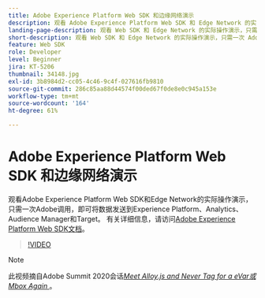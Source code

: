 ```yaml
---
title: Adobe Experience Platform Web SDK 和边缘网络演示
description: 观看 Adobe Experience Platform Web SDK 和 Edge Network 的实际操作演示，只需一次 Adobe 调用，即可将数据发送到 Experience Platform、Analytics、Audience Manager 和 Target。
landing-page-description: 观看 Web SDK 和 Edge Network 的实际操作演示，只需一次 Adobe 调用，即可将数据发送到 Experience Platform、Analytics、Audience Manager 和 Target。
short-description: 观看 Web SDK 和 Edge Network 的实际操作演示，只需一次 Adobe 调用，即可将数据发送到 Experience Platform、Analytics、Audience Manager 和 Target。
feature: Web SDK
role: Developer
level: Beginner
jira: KT-5206
thumbnail: 34148.jpg
exl-id: 3b8984d2-cc05-4c46-9c4f-027616fb9810
source-git-commit: 286c85aa88d44574f00ded67f0de8e0c945a153e
workflow-type: tm+mt
source-wordcount: '164'
ht-degree: 61%

---
```


# Adobe Experience Platform Web SDK 和边缘网络演示

观看Adobe Experience Platform Web SDK和Edge Network的实际操作演示，只需一次Adobe调用，即可将数据发送到Experience Platform、Analytics、Audience Manager和Target。 有关详细信息，请访问[Adobe Experience Platform Web SDK文档](https://experienceleague.adobe.com/docs/experience-platform/edge/home.html?lang=zh-Hans)。

>[!VIDEO](https://video.tv.adobe.com/v/3413663?learn=on&enablevpops&captions=chi_hans)

>[!NOTE]
>
>此视频摘自Adobe Summit 2020会话&#x200B;*[Meet Alloy.js and Never Tag for a eVar或Mbox Again &#x200B;](https://business.adobe.com/cn/summit/2020/with-alloy-js-never-tag-for-an-evar-or-mbox-again.html)*。
